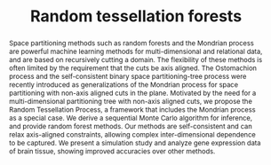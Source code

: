 ---
layout: paper

title: "Random tessellation forests"

citation: "
Shufei Ge, Shijia Wang, Yee Whye Teh, Liangliang Wang,Lloyd Elliott
Random tessellation forests.
In Advances in Neural Information Processing Systems 32, pages 9571–9581.
Curran Associates, Inc.,
2019
"

link: http://papers.nips.cc/paper/9153-random-tessellation-forests

abstract: "
Space partitioning methods such as random forests and the Mondrian process are
powerful machine learning methods for multi-dimensional and relational data, 
and are based on recursively cutting a domain. The flexibility of these methods
is often limited by the requirement that the cuts be axis aligned. The 
Ostomachion process and the self-consistent binary space partitioning-tree 
process were recently introduced as generalizations of the Mondrian process for
space partitioning with non-axis aligned cuts in the plane. Motivated by the 
need for a multi-dimensional partitioning tree with non-axis aligned cuts, we
propose the Random Tessellation Process, a framework that includes the Mondrian
process as a special case. We derive a sequential Monte Carlo algorithm for 
inference, and provide random forest methods. Our methods are self-consistent 
and can relax axis-aligned constraints, allowing complex inter-dimensional 
dependence to be captured. We present a simulation study and analyze gene 
expression data of brain tissue, showing improved accuracies over other 
methods.
"

who_suggested: George De Ath
---